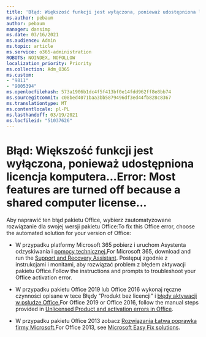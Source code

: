 ```yaml
---
title: 'Błąd: Większość funkcji jest wyłączona, ponieważ udostępniona licencja komputera...'
ms.author: pebaum
author: pebaum
manager: dansimp
ms.date: 03/16/2021
ms.audience: Admin
ms.topic: article
ms.service: o365-administration
ROBOTS: NOINDEX, NOFOLLOW
localization_priority: Priority
ms.collection: Adm_O365
ms.custom:
- "9811"
- "9005394"
ms.openlocfilehash: 573a1906b1dc4f5f413bf0e14fdd962ff8e8bb74
ms.sourcegitcommit: c08bed4071baa3bb5879496df3ed44fb828c8367
ms.translationtype: MT
ms.contentlocale: pl-PL
ms.lasthandoff: 03/19/2021
ms.locfileid: "51037626"
---
```

# <a name="error-most-features-are-turned-off-because-a-shared-computer-license"></a><span data-ttu-id="9cb5d-102">Błąd: Większość funkcji jest wyłączona, ponieważ udostępniona licencja komputera...</span><span class="sxs-lookup"><span data-stu-id="9cb5d-102">Error: Most features are turned off because a shared computer license...</span></span>

<span data-ttu-id="9cb5d-103">Aby naprawić ten błąd pakietu Office, wybierz zautomatyzowane rozwiązanie dla swojej wersji pakietu Office:</span><span class="sxs-lookup"><span data-stu-id="9cb5d-103">To fix this Office error, choose the automated solution for your version of Office:</span></span>

- <span data-ttu-id="9cb5d-104">W przypadku platformy Microsoft 365 pobierz i uruchom Asystenta odzyskiwania i [pomocy technicznej.](https://aka.ms/SaRA-OfficeActivation-Chat)</span><span class="sxs-lookup"><span data-stu-id="9cb5d-104">For Microsoft 365, download and run the [Support and Recovery Assistant](https://aka.ms/SaRA-OfficeActivation-Chat).</span></span> <span data-ttu-id="9cb5d-105">Postępuj zgodnie z instrukcjami i monitami, aby rozwiązać problem z błędem aktywacji pakietu Office.</span><span class="sxs-lookup"><span data-stu-id="9cb5d-105">Follow the instructions and prompts to troubleshoot your Office activation error.</span></span>

- <span data-ttu-id="9cb5d-106">W przypadku pakietu Office 2019 lub Office 2016 wykonaj ręczne czynności opisane w tece Błędy "Produkt bez licencji" i [błędy aktywacji w psłudze Office.](https://support.microsoft.com/office/0d23d3c0-c19c-4b2f-9845-5344fedc4380#bkmk_fixyourself)</span><span class="sxs-lookup"><span data-stu-id="9cb5d-106">For Office 2019 or Office 2016, follow the manual steps provided in [Unlicensed Product and activation errors in Office](https://support.microsoft.com/office/0d23d3c0-c19c-4b2f-9845-5344fedc4380#bkmk_fixyourself).</span></span>

- <span data-ttu-id="9cb5d-107">W przypadku pakietu Office 2013 zobacz [Rozwiązania Łatwa poprawka firmy Microsoft.](https://support.microsoft.com/topic/microsoft-easy-fix-solutions-have-been-discontinued-b0f4b5f9-3b5a-bd9e-d75d-d45e2f12e16c)</span><span class="sxs-lookup"><span data-stu-id="9cb5d-107">For Office 2013, see [Microsoft Easy Fix solutions](https://support.microsoft.com/topic/microsoft-easy-fix-solutions-have-been-discontinued-b0f4b5f9-3b5a-bd9e-d75d-d45e2f12e16c).</span></span>